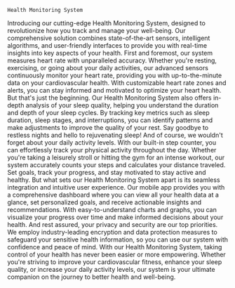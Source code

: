     Health Monitoring System
Introducing our cutting-edge Health Monitoring System, designed to revolutionize how you track and manage your well-being. Our comprehensive solution combines state-of-the-art sensors, intelligent algorithms, and user-friendly interfaces to provide you with real-time insights into key aspects of your health.
First and foremost, our system measures heart rate with unparalleled accuracy. Whether you're resting, exercising, or going about your daily activities, our advanced sensors continuously monitor your heart rate, providing you with up-to-the-minute data on your cardiovascular health. With customizable heart rate zones and alerts, you can stay informed and motivated to optimize your heart health.
But that's just the beginning. Our Health Monitoring System also offers in-depth analysis of your sleep quality, helping you understand the duration and depth of your sleep cycles. By tracking key metrics such as sleep duration, sleep stages, and interruptions, you can identify patterns and make adjustments to improve the quality of your rest. Say goodbye to restless nights and hello to rejuvenating sleep!
And of course, we wouldn't forget about your daily activity levels. With our built-in step counter, you can effortlessly track your physical activity throughout the day. Whether you're taking a leisurely stroll or hitting the gym for an intense workout, our system accurately counts your steps and calculates your distance traveled. Set goals, track your progress, and stay motivated to stay active and healthy.
But what sets our Health Monitoring System apart is its seamless integration and intuitive user experience. Our mobile app provides you with a comprehensive dashboard where you can view all your health data at a glance, set personalized goals, and receive actionable insights and recommendations. With easy-to-understand charts and graphs, you can visualize your progress over time and make informed decisions about your health.
And rest assured, your privacy and security are our top priorities. We employ industry-leading encryption and data protection measures to safeguard your sensitive health information, so you can use our system with confidence and peace of mind.
With our Health Monitoring System, taking control of your health has never been easier or more empowering. Whether you're striving to improve your cardiovascular fitness, enhance your sleep quality, or increase your daily activity levels, our system is your ultimate companion on the journey to better health and well-being.





